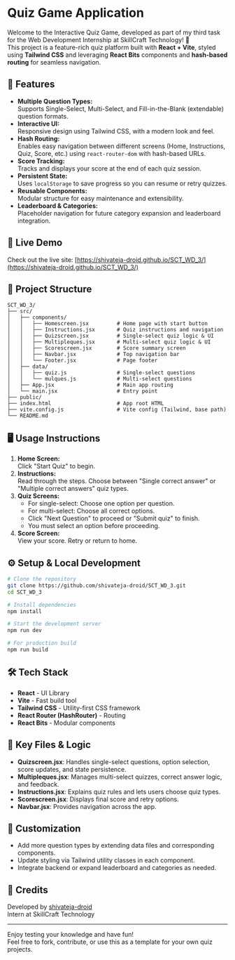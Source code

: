 # Quiz Game Application
Welcome to the Interactive Quiz Game, developed as part of my third task for the Web Development Internship at SkillCraft Technology! 🚀  
This project is a feature-rich quiz platform built with **React + Vite**, styled using **Tailwind CSS** and leveraging **React Bits** components and **hash-based routing** for seamless navigation.

## 🌟 Features

- **Multiple Question Types:**  
  Supports Single-Select, Multi-Select, and Fill-in-the-Blank (extendable) question formats.
- **Interactive UI:**  
  Responsive design using Tailwind CSS, with a modern look and feel.
- **Hash Routing:**  
  Enables easy navigation between different screens (Home, Instructions, Quiz, Score, etc.) using `react-router-dom` with hash-based URLs.
- **Score Tracking:**  
  Tracks and displays your score at the end of each quiz session.
- **Persistent State:**  
  Uses `localStorage` to save progress so you can resume or retry quizzes.
- **Reusable Components:**  
  Modular structure for easy maintenance and extensibility.
- **Leaderboard & Categories:**  
  Placeholder navigation for future category expansion and leaderboard integration.

## 🚀 Live Demo

Check out the live site: [https://shivateja-droid.github.io/SCT_WD_3/](https://shivateja-droid.github.io/SCT_WD_3/)

## 📁 Project Structure

```
SCT_WD_3/
├── src/
│   ├── components/
│   │   ├── Homescreen.jsx         # Home page with start button
│   │   ├── Instructions.jsx       # Quiz instructions and navigation
│   │   ├── Quizscreen.jsx         # Single-select quiz logic & UI
│   │   ├── Multipleques.jsx       # Multi-select quiz logic & UI
│   │   ├── Scorescreen.jsx        # Score summary screen
│   │   ├── Navbar.jsx             # Top navigation bar
│   │   └── Footer.jsx             # Page footer
│   ├── data/
│   │   ├── quiz.js                # Single-select questions
│   │   └── mulques.js             # Multi-select questions
│   ├── App.jsx                    # Main app routing
│   └── main.jsx                   # Entry point
├── public/
├── index.html                     # App root HTML
├── vite.config.js                 # Vite config (Tailwind, base path)
└── README.md
```

## 🖥️ Usage Instructions

1. **Home Screen:**  
   Click "Start Quiz" to begin.
2. **Instructions:**  
   Read through the steps. Choose between "Single correct answer" or "Multiple correct answers" quiz types.
3. **Quiz Screens:**  
   - For single-select: Choose one option per question.
   - For multi-select: Choose all correct options.
   - Click "Next Question" to proceed or "Submit quiz" to finish.
   - You must select an option before proceeding.
4. **Score Screen:**  
   View your score. Retry or return to home.

## ⚙️ Setup & Local Development

```bash
# Clone the repository
git clone https://github.com/shivateja-droid/SCT_WD_3.git
cd SCT_WD_3

# Install dependencies
npm install

# Start the development server
npm run dev

# For production build
npm run build
```

## 🛠️ Tech Stack

- **React** - UI Library
- **Vite** - Fast build tool
- **Tailwind CSS** - Utility-first CSS framework
- **React Router (HashRouter)** - Routing
- **React Bits** - Modular components

## 📌 Key Files & Logic

- **Quizscreen.jsx**: Handles single-select questions, option selection, score updates, and state persistence.
- **Multipleques.jsx**: Manages multi-select quizzes, correct answer logic, and feedback.
- **Instructions.jsx**: Explains quiz rules and lets users choose quiz types.
- **Scorescreen.jsx**: Displays final score and retry options.
- **Navbar.jsx**: Provides navigation across the app.

## 📝 Customization

- Add more question types by extending data files and corresponding components.
- Update styling via Tailwind utility classes in each component.
- Integrate backend or expand leaderboard and categories as needed.

## 🙏 Credits

Developed by [shivateja-droid](https://github.com/shivateja-droid)  
Intern at SkillCraft Technology

---

Enjoy testing your knowledge and have fun!  
Feel free to fork, contribute, or use this as a template for your own quiz projects.
